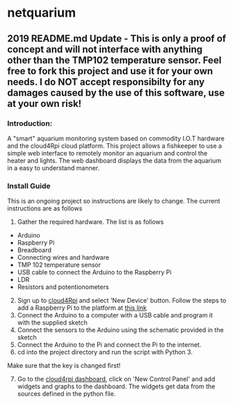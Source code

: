 # netquarium
## 2019 README.md Update - This is only a proof of concept and will not interface with anything other than the TMP102 temperature sensor. Feel free to fork this project and use it for your own needs. I do NOT accept responsibilty for any damages caused by the use of this software, use at your own risk!



### Introduction:
A "smart" aquarium monitoring system based on commodity I.O.T hardware and the cloud4Rpi cloud platform. This project allows a fishkeeper to use a simple web interface to remotely monitor an aquarium and control the heater and lights. The web dashboard displays the data from the aquarium in a easy to understand manner. 


### Install Guide
This is an ongoing project so instructions are likely to change. The current instructions are as follows
1. Gather the required hardware. The list is as follows
  * Arduino
  * Raspberry Pi
  * Breadboard
  * Connecting wires and hardware
  * TMP 102 temperature sensor
  * USB cable to connect the Arduino to the Raspberry Pi
  * LDR
  * Resistors and potentionometers
2. Sign up to [cloud4Rpi](https://cloud4rpi.io/register) and select 'New Device' button. Follow the steps to add a Raspberry Pi to the platform at [this link](http://docs.cloud4rpi.io/start/rpi/)
3. Connect the Arduino to a computer with a USB cable and program it with the supplied sketch
4. Connect the sensors to the Arduino using the schematic provided in the sketch
5. Connect the Arduino to the Pi and connect the Pi to the internet.
6. cd into the project directory and run the script with Python 3.

Make sure that the key is changed first!


7. Go to the [cloud4rpi dashboard](https://cloud4rpi.io/control-panels), click on 'New Control Panel' and add widgets and graphs to the dashboard. The widgets get data from the sources defined in the python file.


